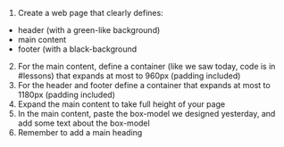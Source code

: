1. Create a web page that clearly defines:

- header (with a green-like background)
- main content
- footer (with a black-background

2. For the main content, define a container (like we saw today, code is in #lessons) that expands at most to 960px (padding included)
3. For the header and footer define a container that expands at most to 1180px (padding included)
4. Expand the main content to take full height of your page
5. In the main content, paste the box-model we designed yesterday, and add some text about the box-model
6. Remember to add a main heading
